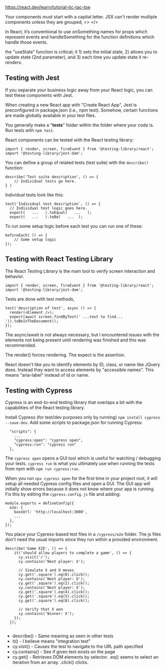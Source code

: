 
https://react.dev/learn/tutorial-tic-tac-toe


Your components must start with a capital letter.
JSX can't render multiple components unless they are grouped, <> </>

In React, it’s conventional to use onSomething names for props which represent events and handleSomething for the function definitions which handle those events.

the "useState" function is critical; it 1) sets the initial state, 2) allows you to update state (2nd parameter), and 3) each time you update state it re-renders.


## Testing with Jest ##

If you separate your business logic away from your React logic, you can test these components with Jest. 

When creating a new React app with "Create React App", Jest is preconfigured in package.json (i.e., npm test).  Somehow, certain functions are made globally available in your test files.

You generally make a "__tests__" folder within the folder where your code is.  Run tests with `npm test`.

React components can be tested with the React testing library:

```
import { render, screen, fireEvent } from '@testing-library/react';
import '@testing-library/jest-dom';
```

You can define a group of related tests (test suite) with the `describe()` function:

```
describe('Test suite description', () => { 
    // Individual tests go here.
} )
```

Individual tests look like this:

```
test('Individual test description`, () => {
  // Individual test logic goes here.
  expect(   ...   ).toEqual(   ...   );
  expect(   ...   ).toBe(   ...  );
```

To run some setup logic before each test you can run one of these:

```
beforeEach( () => {
    // Some setup logic
});
```

## Testing with React Testing Library ##

The React Testing Library is the main tool to verify screen interaction and behavior.

```
import { render, screen, fireEvent } from '@testing-library/react';
import '@testing-library/jest-dom';
```

Tests are done with test methods,  

```
test('description of test', async () => {
  render(<Element />);
  expect(await screen.findByText(' ...text to find... ')).toBeInTheDocument();
});
```

The async/await is not always necessary, but I encountered issues with the elements not being present until rendering was finished and this was recommended.

The render() forces rendering.  The expect is the assertion.

React doesn't like you to identify elements by ID, class, or name like JQuery does.  Instead they want to access elements by "accessible names".  This means "aria-label" instead of id or name.


## Testing with Cypress ##

Cypress is an end-to-end testing library that overlaps a bit with the capabilities of the React testing library.

Install Cypress (for test/dev purposes only by running) `npm install cypress --save-dev`.  Add some scripts to package.json for running Cypress:

```
  "scripts": {
    ...
    "cypress:open": "cypress open",       
    "cypress:run": "cypress run"         
  },
```

The `cypress open` opens a GUI tool which is useful for watching / debugging your tests.  `cypress run` is what you ultimately use when running the tests from npm with `npm run cypress:run`.

When you run `npx cypress open` for the first time in your project root, it will setup all needed Cypress config files and open a GUI.  The GUI app will initially show errors because it does not know where your app is running.  Fix this by editing the `cypress.config.js` file and adding:

```
module.exports = defineConfig({
  e2e: {
    baseUrl: 'http://localhost:3000',
    ...
  },
});

```

You place your Cypress-based test files in a `/cypress/e2e` folder. The js files don't need the usual imports since they run within a provided environment.

```
describe('Game E2E', () => {
    it('should allow players to complete a game', () => {
      cy.visit('/');
      cy.contains('Next player: X');
  
      // Simulate X and O moves
      cy.get('.square').eq(0).click();
      cy.contains('Next player: O');
      cy.get('.square').eq(1).click();
      cy.contains('Next player: X');
      cy.get('.square').eq(4).click();
      cy.get('.square').eq(5).click();
      cy.get('.square').eq(8).click();
  
      // Verify that X won
      cy.contains('Winner: X');
    });
  });
  
```

* describe() - Same meaning as seen in other tests
* it() - I believe means "integration test"
* cy.visit() - Causes the test to navigate to the URL path specified
* cy.contains() - See if given text exists on the page
* cy.get() - Retrieves DOM elements by selector.  .eq() seems to select an iteration from an array.  .click() clicks.


